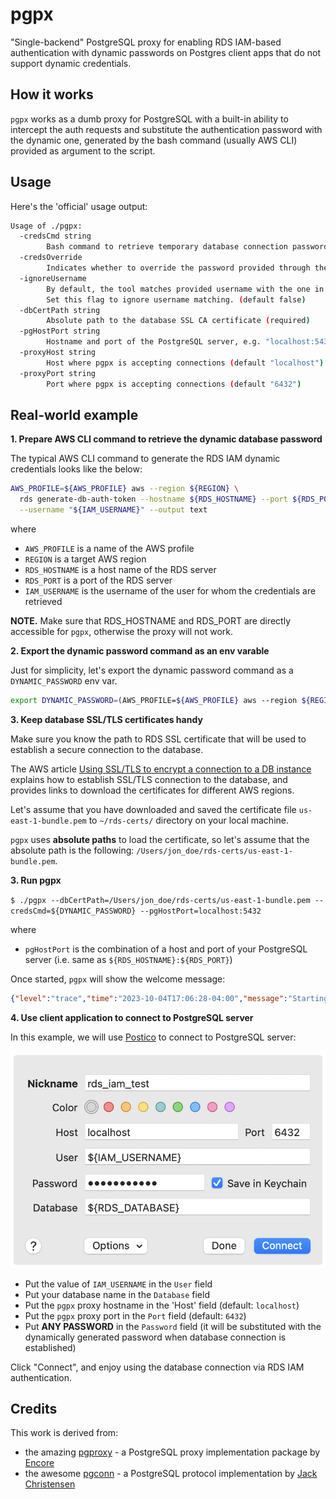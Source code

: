 # pgpx
"Single-backend" PostgreSQL proxy for enabling RDS IAM-based authentication with dynamic passwords on Postgres client apps that do not support dynamic credentials.

## How it works

`pgpx` works as a dumb proxy for PostgreSQL with a built-in ability to intercept the auth requests and substitute the authentication password with the dynamic one, generated by the bash command (usually AWS CLI) provided as argument to the script.

## Usage

Here's the 'official' usage output:

```bash
Usage of ./pgpx:
  -credsCmd string
    	Bash command to retrieve temporary database connection password
  -credsOverride
    	Indicates whether to override the password provided through the client application (default true)
  -ignoreUsername
        By default, the tool matches provided username with the one in credsCmd command to decide on overriding the password.
        Set this flag to ignore username matching. (default false)
  -dbCertPath string
    	Absolute path to the database SSL CA certificate (required)
  -pgHostPort string
    	Hostname and port of the PostgreSQL server, e.g. "localhost:5432" (required)
  -proxyHost string
    	Host where pgpx is accepting connections (default "localhost")
  -proxyPort string
    	Port where pgpx is accepting connections (default "6432")
```

## Real-world example

**1. Prepare AWS CLI command to retrieve the dynamic database password**

The typical AWS CLI command to generate the RDS IAM dynamic credentials looks like the below:

```bash
AWS_PROFILE=${AWS_PROFILE} aws --region ${REGION} \
  rds generate-db-auth-token --hostname ${RDS_HOSTNAME} --port ${RDS_PORT} \
  --username "${IAM_USERNAME}" --output text
```

where 
- `AWS_PROFILE` is a name of the AWS profile
- `REGION` is a target AWS region
- `RDS_HOSTNAME` is a host name of the RDS server
- `RDS_PORT` is a port of the RDS server
- `IAM_USERNAME` is the username of the user for whom the credentials are retrieved

**NOTE.** Make sure that RDS_HOSTNAME and RDS_PORT are directly accessible for `pgpx`, otherwise the proxy will not work.

**2. Export the dynamic password command as an env varable**

Just for simplicity, let's export the dynamic password command as a `DYNAMIC_PASSWORD` env var.

```bash
export DYNAMIC_PASSWORD=(AWS_PROFILE=${AWS_PROFILE} aws --region ${REGION} rds generate-db-auth-token --hostname ${RDS_HOSTNAME} --port ${RDS_PORT} --username "${IAM_USERNAME}" --output text)
```

**3. Keep database SSL/TLS certificates handy**

Make sure you know the path to RDS SSL certificate that will be used to establish a secure connection to the database.

The AWS article [Using SSL/TLS to encrypt a connection to a DB instance](https://docs.aws.amazon.com/AmazonRDS/latest/UserGuide/UsingWithRDS.SSL.html) explains how to establish SSL/TLS connection to the database, and provides links to download the certificates for different AWS regions.

Let's assume that you have downloaded and saved the certificate file `us-east-1-bundle.pem` to `~/rds-certs/` directory on your local machine. 

`pgpx` uses **absolute paths** to load the certificate, so let's assume that the absolute path is the following: `/Users/jon_doe/rds-certs/us-east-1-bundle.pem`.

**3. Run pgpx**

`$ ./pgpx --dbCertPath=/Users/jon_doe/rds-certs/us-east-1-bundle.pem --credsCmd=${DYNAMIC_PASSWORD} --pgHostPort=localhost:5432`

where
- `pgHostPort` is the combination of a host and port of your PostgreSQL server (i.e. same as `${RDS_HOSTNAME}:${RDS_PORT}`)

Once started, `pgpx` will show the welcome message:
```json
{"level":"trace","time":"2023-10-04T17:06:28-04:00","message":"Starting PostgreSQL proxy on localhost:6432 ..."}
```

**4. Use client application to connect to PostgreSQL server**

In this example, we will use [Postico](https://eggerapps.at/postico2/) to connect to PostgreSQL server:

![Postico DB Connection Configuration](postico-connection-configuration.png)

- Put the value of `IAM_USERNAME` in the `User` field
- Put your database name in the `Database` field
- Put the `pgpx` proxy hostname in the 'Host' field (default: `localhost`)
- Put the `pgpx` proxy port in the `Port` field (default: `6432`)
- Put **ANY PASSWORD** in the `Password` field (it will be substituted with the dynamically generated password when database connection is established)

Click "Connect", and enjoy using the database connection via RDS IAM authentication.

## Credits

This work is derived from:

* the amazing [pgproxy](https://github.com/encoredev/encore/tree/main/pkg/pgproxy) - a PostgreSQL proxy implementation package by [Encore](https://encore.dev/)
* the awesome [pgconn](https://github.com/jackc/pgconn) - a PostgreSQL protocol implementation by [Jack Christensen](https://github.com/jackc)

